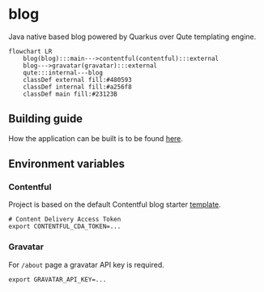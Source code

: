 # blog

Java native based blog powered by Quarkus over Qute templating engine.

```mermaid
flowchart LR
    blog(blog):::main--->contentful(contentful):::external
    blog--->gravatar(gravatar):::external
    qute:::internal---blog
    classDef external fill:#480593
    classDef internal fill:#a256f8
    classDef main fill:#23123B
```

## Building guide

How the application can be built is to be found [here](./doc/build.md).

## Environment variables

### Contentful

Project is based on the default Contentful blog starter [template](https://www.contentful.com/starter-templates/nextjs-blog/).

```shell
# Content Delivery Access Token
export CONTENTFUL_CDA_TOKEN=...
``` 

### Gravatar

For `/about` page a gravatar API key is required.

```shell
export GRAVATAR_API_KEY=...
```
